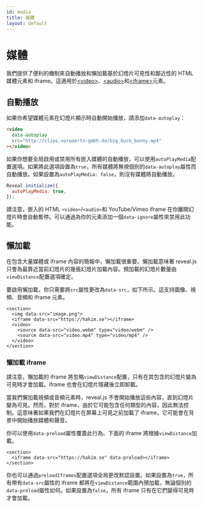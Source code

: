 ```yaml
---
id: media
title: 媒體
layout: default
---
```


# 媒體

我們提供了便利的機制來自動播放和懶加載基於幻燈片可見性和鄰近性的 HTML 媒體元素和 iframe。這適用於[\<video\>](https://developer.mozilla.org/en-US/docs/Web/HTML/Element/video)、[\<audio\>](https://developer.mozilla.org/en-US/docs/Web/HTML/Element/audio)和[\<iframe\>](https://developer.mozilla.org/en-US/docs/Web/HTML/Element/iframe)元素。

## 自動播放

如果你希望媒體元素在幻燈片顯示時自動開始播放，請添加`data-autoplay`：

```html
<video
  data-autoplay
  src="http://clips.vorwaerts-gmbh.de/big_buck_bunny.mp4"
></video>
```

如果你想要全局啟用或禁用所有嵌入媒體的自動播放，可以使用`autoPlayMedia`配置選項。如果將此選項設置為`true`，所有媒體將無視個別的`data-autoplay`屬性而自動播放。如果設置為`autoPlayMedia: false`，則沒有媒體將自動播放。

```js
Reveal.initialize({
  autoPlayMedia: true,
});
```

請注意，嵌入的 HTML `<video>`/`<audio>`和 YouTube/Vimeo iframe 在你離開幻燈片時會自動暫停。可以通過為你的元素添加一個`data-ignore`屬性來禁用此功能。

## 懶加載

在包含大量媒體或 iframe 內容的簡報中，懶加載很重要。懶加載意味著 reveal.js 只會為最靠近當前幻燈片的幾張幻燈片加載內容。預加載的幻燈片數量由`viewDistance`配置選項確定。

要啟用懶加載，你只需要將`src`屬性更改為`data-src`，如下所示。這支持圖像、視頻、音頻和 iframe 元素。

```html/1-2,4-5
<section>
  <img data-src="image.png">
  <iframe data-src="https://hakim.se"></iframe>
  <video>
    <source data-src="video.webm" type="video/webm" />
    <source data-src="video.mp4" type="video/mp4" />
  </video>
</section>
```

### 懶加載 iframe

請注意，懶加載的 iframe 將忽略`viewDistance`配置，只有在其包含的幻燈片變為可見時才會加載。iframe 也會在幻燈片隱藏後立即卸載。

當我們懶加載視頻或音頻元素時，reveal.js 不會開始播放這些內容，直到幻燈片變為可見。然而，對於 iframe，由於它可能包含任何類型的內容，因此無法控制。這意味著如果我們在幻燈片在屏幕上可見之前加載了 iframe，它可能會在背景中開始播放媒體和聲音。

你可以使用`data-preload`屬性覆蓋此行為。下面的 iframe 將根據`viewDistance`加載。

```html/1
<section>
  <iframe data-src="https://hakim.se" data-preload></iframe>
</section>
```

你也可以通過`preloadIframes`配置選項全局更改默認設置。如果設置為`true`，所有帶有`data-src`屬性的 iframe 都將在`viewDistance`範圍內預加載，無論個別的`data-preload`屬性如何。如果設置為`false`，所有 iframe 只有在它們變得可見時才會加載。
